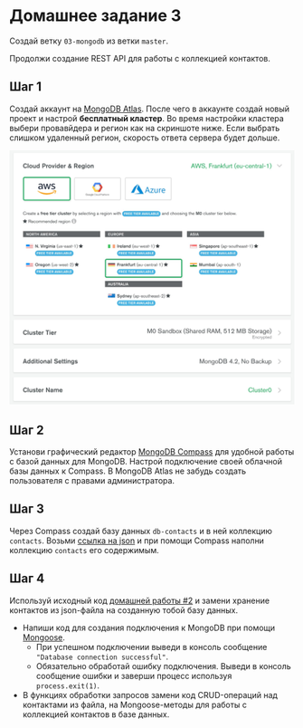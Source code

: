 # Домашнее задание 3

Создай ветку `03-mongodb` из ветки `master`.

Продолжи создание REST API для работы с коллекцией контактов.

## Шаг 1

Создай аккаунт на [MongoDB Atlas](https://www.mongodb.com/cloud/atlas). После
чего в аккаунте создай новый проект и настрой **бесплатный кластер**. Во время
настройки кластера выбери провавйдера и регион как на скриншоте ниже. Если
выбрать слишком удаленный регион, скорость ответа сервера будет дольше.

![atlas cluster setup](./atlas-cluster.jpg)

## Шаг 2

Установи графический редактор
[MongoDB Compass](https://www.mongodb.com/download-center/compass) для удобной
работы с базой данных для MongoDB. Настрой подключение своей облачной базы
данных к Compass. В MongoDB Atlas не забудь создать пользователя с правами
администратора.

## Шаг 3

Через Compass создай базу данных `db-contacts` и в ней коллекцию `contacts`.
Возьми [ссылка на json]() и при помощи Compass наполни коллекцию `contacts` его
содержимым.

## Шаг 4

Используй исходный код [домашней работы #2](../homework-02/README.md) и замени
хранение контактов из json-файла на созданную тобой базу данных.

-   Напиши код для создания подключения к MongoDB при помощи
    [Mongoose](https://mongoosejs.com/).
    -   При успешном подключении выведи в консоль сообщение
        `"Database connection successful"`.
    -   Обязательно обработай ошибку подключения. Выведи в консоль сообщение
        ошибки и заверши процесс используя `process.exit(1)`.
-   В функциях обработки запросов замени код CRUD-операций над контактами из
    файла, на Mongoose-методы для работы с коллекцией контактов в базе данных.
